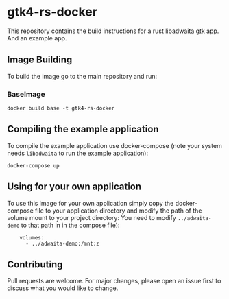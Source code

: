 # gtk4-rs-docker

This repository contains the build instructions for a rust libadwaita gtk app. And an example app.

## Image Building

To build the image go to the main repository and run:


### BaseImage

```
docker build base -t gtk4-rs-docker
```

## Compiling the example application

To compile the example application use docker-compose (note your system needs `libadwaita` to run the example application):

```
docker-compose up
```

## Using for your own application

To use this image for your own application simply copy the docker-compose file to your application directory and modify the path of the volume mount to your project directory:
You need to modify `../adwaita-demo` to that path in in the compose file):
```
    volumes:
      - ../adwaita-demo:/mnt:z
```

## Contributing

Pull requests are welcome. For major changes, please open an issue first to discuss what you would like to change.
